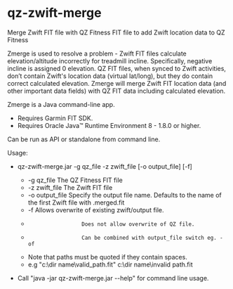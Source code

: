 # qz-zwift-merge
Merge Zwift FIT file with QZ Fitness FIT file to add Zwift location data to QZ Fitness

Zmerge is used to resolve a problem - Zwift FIT files calculate elevation/altitude incorrectly for treadmill incline. Specifically, negative incline is assigned 0 elevation. QZ FIT files, when synced to Zwift activities, don’t contain Zwift's location data (virtual lat/long), but they do contain correct calculated elevation. Zmerge will merge Zwift FIT location data (and other important data fields) with QZ FIT data including calculated elevation.

Zmerge is a Java command-line app. 
- Requires Garmin FIT SDK.
- Requires Oracle Java™ Runtime Environment 8 - 1.8.0 or higher.

Can be run as API or standalone from command line.

Usage:

- qz-zwift-merge.jar -g qz_file -z zwift_file [-o output_file] [-f]
   - -g qz_file           The QZ Fitness FIT file
   - -z zwift_file        The Zwift FIT file
   - -o output_file       Specify the output file name. Defaults to the name of the first Zwift file with .merged.fit
   - -f                   Allows overwrite of existing zwift/output file.
   -                      Does not allow overwrite of QZ file.
   -                      Can be combined with output_file switch eg. -of
   - Note that paths must be quoted if they contain spaces.
   - e.g "c:\dir name\valid_path.fit" c:\dir name\invalid path.fit

- Call "java -jar qz-zwift-merge.jar --help" for command line usage.
